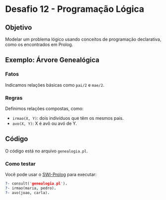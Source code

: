 # Desafio 12 - Programação Lógica

## Objetivo

Modelar um problema lógico usando conceitos de programação declarativa, como os encontrados em Prolog.

## Exemplo: Árvore Genealógica

### Fatos

Indicamos relações básicas como `pai/2` e `mae/2`.

### Regras

Definimos relações compostas, como:

- `irmao(X, Y)`: dois indivíduos que têm os mesmos pais.
- `avo(X, Y)`: X é avô ou avó de Y.

## Código

O código está no arquivo `genealogia.pl`.

### Como testar

Você pode usar o [SWI-Prolog](https://www.swi-prolog.org/) para executar:

```prolog
?- consult('genealogia.pl').
?- irmao(maria, pedro).
?- avo(joao, carla).
